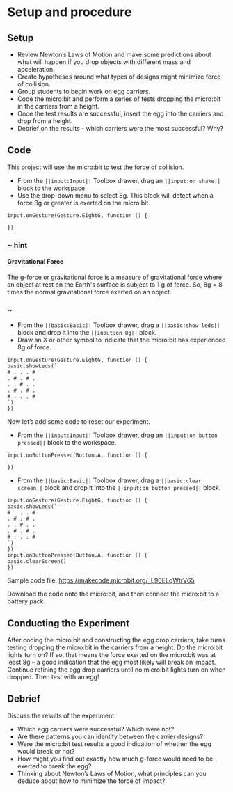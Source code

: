 # Setup and procedure

## Setup

* Review Newton’s Laws of Motion and make some predictions about what will happen if you drop objects with different mass and acceleration.
* Create hypotheses around what types of designs might minimize force of collision.
* Group students to begin work on egg carriers.
* Code the micro:bit and perform a series of tests dropping the micro:bit in the carriers from a height.
* Once the test results are successful, insert the egg into the carriers and drop from a height.
* Debrief on the results - which carriers were the most successful? Why?

## Code

This project will use the micro:bit to test the force of collision.

* From the ``||input:Input||`` Toolbox drawer, drag an ``||input:on shake||`` block to the workspace
* Use the drop-down menu to select 8g. This block will detect when a force 8g or greater is exerted on the micro:bit.

```blocks
input.onGesture(Gesture.EightG, function () {

})
```

### ~ hint

#### Gravitational Force

The g-force or gravitational force is a measure of gravitational force where an object at rest on the Earth's surface is subject to 1 g of force. So, 8g = 8 times the normal gravitational force exerted on an object.
### ~

* From the ``||basic:Basic||`` Toolbox drawer, drag a ``||basic:show leds||`` block and drop it into the ``||input:on 8g||`` block.
* Draw an X or other symbol to indicate that the micro:bit has experienced 8g of force.

```blocks
input.onGesture(Gesture.EightG, function () {
basic.showLeds(`
# . . . #
. # . # .
. . # . .
. # . # .
# . . . #
`)
})
```

Now let’s add some code to reset our experiment.

* From the ``||input:Input||`` Toolbox drawer, drag an ``||input:on button pressed||`` block to the workspace.

```blocks
input.onButtonPressed(Button.A, function () {

})
```

* From the ``||basic:Basic||`` Toolbox drawer, drag a ``||basic:clear screen||`` block and drop it into the ``||input:on button pressed||`` block.

```blocks
input.onGesture(Gesture.EightG, function () {
basic.showLeds(`
# . . . #
. # . # .
. . # . .
. # . # .
# . . . #
`)
})
input.onButtonPressed(Button.A, function () {
basic.clearScreen()
})
```

Sample code file: https://makecode.microbit.org/_L96ELqWtrV65

Download the code onto the micro:bit, and then connect the micro:bit to a battery pack.

## Conducting the Experiment

After coding the micro:bit and constructing the egg drop carriers, take turns testing dropping the micro:bit in the carriers from a height. Do the micro:bit lights turn on? If so, that means the force exerted on the micro:bit was at least 8g – a good indication that the egg most likely will break on impact. Continue refining the egg drop carriers until no micro:bit lights turn on when dropped. Then test with an egg!

## Debrief

Discuss the results of the experiment:

* Which egg carriers were successful? Which were not?
* Are there patterns you can identify between the carrier designs?
* Were the micro:bit test results a good indication of whether the egg would break or not?
* How might you find out exactly how much g-force would need to be exerted to break the egg?
* Thinking about Newton’s Laws of Motion, what principles can you deduce about how to minimize the force of impact?